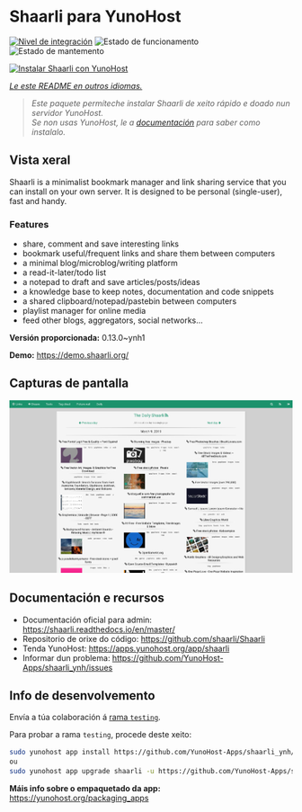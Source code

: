 <!--
NOTA: Este README foi creado automáticamente por <https://github.com/YunoHost/apps/tree/master/tools/readme_generator>
NON debe editarse manualmente.
-->

# Shaarli para YunoHost

[![Nivel de integración](https://dash.yunohost.org/integration/shaarli.svg)](https://dash.yunohost.org/appci/app/shaarli) ![Estado de funcionamento](https://ci-apps.yunohost.org/ci/badges/shaarli.status.svg) ![Estado de mantemento](https://ci-apps.yunohost.org/ci/badges/shaarli.maintain.svg)

[![Instalar Shaarli con YunoHost](https://install-app.yunohost.org/install-with-yunohost.svg)](https://install-app.yunohost.org/?app=shaarli)

*[Le este README en outros idiomas.](./ALL_README.md)*

> *Este paquete permíteche instalar Shaarli de xeito rápido e doado nun servidor YunoHost.*  
> *Se non usas YunoHost, le a [documentación](https://yunohost.org/install) para saber como instalalo.*

## Vista xeral

Shaarli is a minimalist bookmark manager and link sharing service that you can install on your own server. It is designed to be personal (single-user), fast and handy.

### Features

- share, comment and save interesting links
- bookmark useful/frequent links and share them between computers
- a minimal blog/microblog/writing platform
- a read-it-later/todo list
- a notepad to draft and save articles/posts/ideas
- a knowledge base to keep notes, documentation and code snippets
- a shared clipboard/notepad/pastebin between computers
- playlist manager for online media
- feed other blogs, aggregators, social networks...


**Versión proporcionada:** 0.13.0~ynh1

**Demo:** <https://demo.shaarli.org/>

## Capturas de pantalla

![Captura de pantalla de Shaarli](./doc/screenshots/27wYsbC.png)

## Documentación e recursos

- Documentación oficial para admin: <https://shaarli.readthedocs.io/en/master/>
- Repositorio de orixe do código: <https://github.com/shaarli/Shaarli>
- Tenda YunoHost: <https://apps.yunohost.org/app/shaarli>
- Informar dun problema: <https://github.com/YunoHost-Apps/shaarli_ynh/issues>

## Info de desenvolvemento

Envía a túa colaboración á [rama `testing`](https://github.com/YunoHost-Apps/shaarli_ynh/tree/testing).

Para probar a rama `testing`, procede deste xeito:

```bash
sudo yunohost app install https://github.com/YunoHost-Apps/shaarli_ynh/tree/testing --debug
ou
sudo yunohost app upgrade shaarli -u https://github.com/YunoHost-Apps/shaarli_ynh/tree/testing --debug
```

**Máis info sobre o empaquetado da app:** <https://yunohost.org/packaging_apps>
